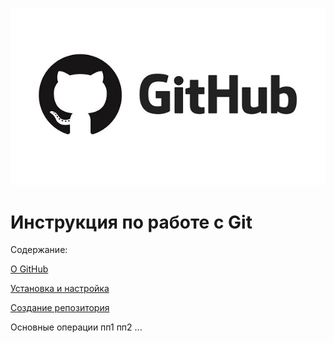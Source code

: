 ![logo-git](./img/github_logo.jpg)
# Инструкция по работе с **Git**

Содержание:

[О GitHub](./pages/about.md)


[Установка и настройка](./pages/setup_conf.md)

[Создание репозитория](./pages/crepo.md)

Основные операции
  пп1
  пп2
  ...